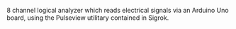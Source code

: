 8 channel logical analyzer which reads electrical signals via an Arduino Uno board, using the Pulseview utilitary contained in Sigrok.
